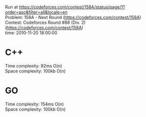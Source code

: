 Run at https://codeforces.com/contest/158A/status/page/1?order=asc&filter=all&locale=en<br>
Problem: 158A - Next Round (https://codeforces.com/contest/158A)<br>
Contest: Codeforces Round #88 (Div. 2) (https://codeforces.com/contest/158A)<br>
time: 2010-11-20 18:00:00

# C++
Time complexity: 92ms O(n)<br>
Space complexity: 100kb O(n)

# GO
Time complexity: 154ms O(n)<br>
Space complexity: 100kb O(n)
